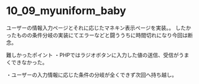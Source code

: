 # 10_09_myuniform_baby

ユーザーの情報入力ページとそれに応じたマネキン表示ページを実装。。
したかったものの条件分岐の実装にてエラーなどと闘ううちに時間切れになり今回は断念。


難しかったポイント
・PHPではラジオボタンに入力した値の送信、受信がうまくできなかった。

・ユーザーの入力情報に応じた条件の分岐が全くできず次回へ持ち越し。
